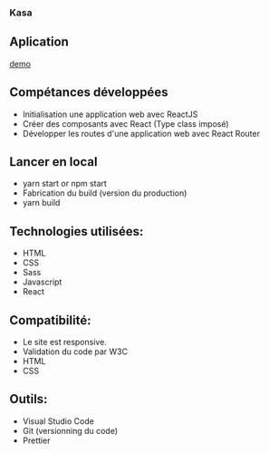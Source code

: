### Kasa

## Aplication

[demo](https://alevsametoglu.github.io//AlevSametoglu_11_15012022/#/)

## Compétances développées

- Initialisation une application web avec ReactJS
- Créer des composants avec React (Type class imposé)
- Développer les routes d'une application web avec React Router

## Lancer en local

- yarn start or npm start
- Fabrication du build (version du production)
- yarn build

## Technologies utilisées:

- HTML
- CSS
- Sass
- Javascript
- React

## Compatibilité:

- Le site est responsive.
- Validation du code par W3C
- HTML
- CSS

## Outils:

- Visual Studio Code
- Git (versionning du code)
- Prettier
